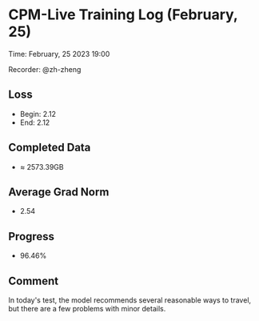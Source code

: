 
# CPM-Live Training Log (February, 25)

Time: February, 25 2023 19:00

Recorder: @zh-zheng

## Loss
- Begin: 2.12
- End: 2.12
	
## Completed Data
- $\approx$ 2573.39GB

## Average Grad Norm
- 2.54

## Progress
- 96.46%

## Comment

In today's test, the model recommends several reasonable ways to travel, but there are a few problems with minor details.

